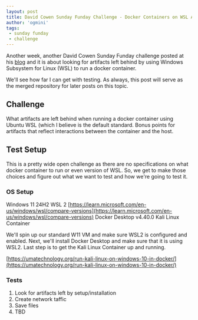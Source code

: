 ```yaml
---
layout: post
title: David Cowen Sunday Funday Challenge - Docker Containers on WSL Artifacts
author: 'ogmini'
tags:
 - sunday funday
 - challenge
---
```


Another week, another David Cowen Sunday Funday challenge posted at his [blog](https://www.hecfblog.com/2025/04/daily-blog-800-sunday-funday-4625.html) and it is about looking for artifacts left behind by using Windows Subsystem for Linux (WSL) to run a docker container. 

We'll see how far I can get with testing. As always, this post will serve as the merged repository for later posts on this topic. 

## Challenge

What artifacts are left behind when running a docker container using Ubuntu WSL (which I believe is the default standard. Bonus points for artifacts that reflect interactions between the container and the host.

## Test Setup

This is a pretty wide open challenge as there are no specifications on what docker container to run or even version of WSL. So, we get to make those choices and figure out what we want to test and how we're going to test it. 

### OS Setup
Windows 11 24H2 
WSL 2 [https://learn.microsoft.com/en-us/windows/wsl/compare-versions](https://learn.microsoft.com/en-us/windows/wsl/compare-versions)
Docker Desktop v4.40.0
Kali Linux Container 

We'll spin up our standard W11 VM and make sure WSL2 is configured and enabled. Next, we'll install Docker Desktop and make sure that it is using WSL2. Last step is to get the Kali Linux Container up and running. 

[https://umatechnology.org/run-kali-linux-on-windows-10-in-docker/](https://umatechnology.org/run-kali-linux-on-windows-10-in-docker/)

### Tests

1. Look for artifacts left by setup/installation
2. Create network taffic
3. Save files
4. TBD
